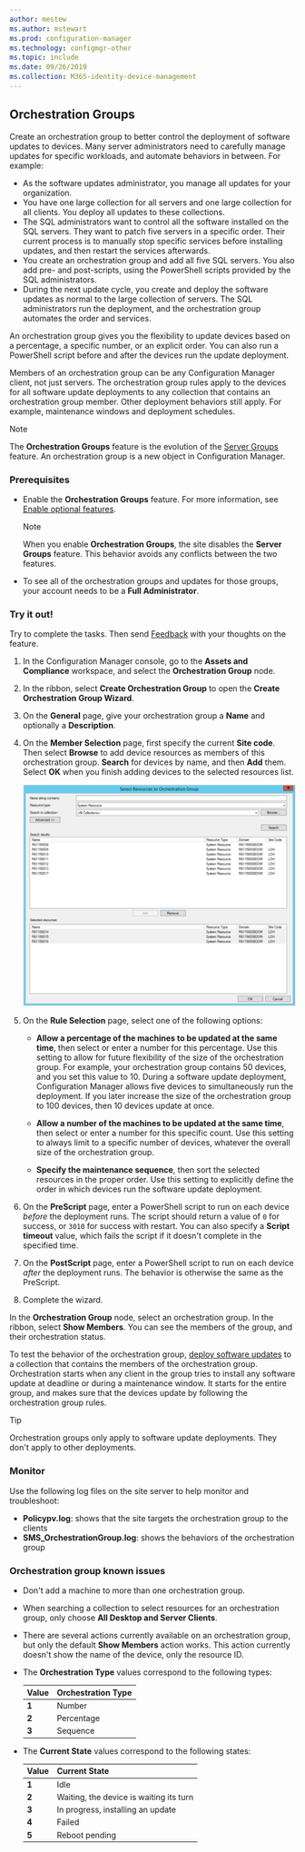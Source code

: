 ```yaml
---
author: mestew
ms.author: mstewart
ms.prod: configuration-manager
ms.technology: configmgr-other
ms.topic: include
ms.date: 09/26/2019
ms.collection: M365-identity-device-management
---
```


## <a name="bkmk_OGs"></a> Orchestration Groups

<!--3098816-->

Create an orchestration group to better control the deployment of software updates to devices. Many server administrators need to carefully manage updates for specific workloads, and automate behaviors in between. For example:

- As the software updates administrator, you manage all updates for your organization.
- You have one large collection for all servers and one large collection for all clients. You deploy all updates to these collections.
- The SQL administrators want to control all the software installed on the SQL servers. They want to patch five servers in a specific order. Their current process is to manually stop specific services before installing updates, and then restart the services afterwards.
- You create an orchestration group and add all five SQL servers. You also add pre- and post-scripts, using the PowerShell scripts provided by the SQL administrators.
- During the next update cycle, you create and deploy the software updates as normal to the large collection of servers. The SQL administrators run the deployment, and the orchestration group automates the order and services.

An orchestration group gives you the flexibility to update devices based on a percentage, a specific number, or an explicit order. You can also run a PowerShell script before and after the devices run the update deployment.

Members of an orchestration group can be any Configuration Manager client, not just servers. The orchestration group rules apply to the devices for all software update deployments to any collection that contains an orchestration group member. Other deployment behaviors still apply. For example, maintenance windows and deployment schedules.

> [!NOTE]
> The **Orchestration Groups** feature is the evolution of the [Server Groups](/sccm/sum/deploy-use/service-a-server-group) feature. An orchestration group is a new object in Configuration Manager.

### Prerequisites

- Enable the **Orchestration Groups** feature. For more information, see [Enable optional features](/sccm/core/servers/manage/install-in-console-updates#bkmk_options).

    > [!NOTE]
    > When you enable **Orchestration Groups**, the site disables the **Server Groups** feature. This behavior avoids any conflicts between the two features.

- To see all of the orchestration groups and updates for those groups, your account needs to be a **Full Administrator**.

### Try it out!

Try to complete the tasks. Then send [Feedback](/sccm/core/understand/find-help#product-feedback) with your thoughts on the feature.

1. In the Configuration Manager console, go to the **Assets and Compliance** workspace, and select the **Orchestration Group** node.

1. In the ribbon, select **Create Orchestration Group** to open the **Create Orchestration Group Wizard**.

1. On the **General** page, give your orchestration group a **Name** and optionally a **Description**.

1. On the **Member Selection** page, first specify the current **Site code**. Then select **Browse** to add device resources as members of this orchestration group. **Search** for devices by name, and then **Add** them. Select **OK** when you finish adding devices to the selected resources list.

    ![Screenshot of Select Resources to Orchestration Group window](../../media/3098816-select-resources.png)

1. On the **Rule Selection** page, select one of the following options:

   - **Allow a percentage of the machines to be updated at the same time**, then select or enter a number for this percentage. Use this setting to allow for future flexibility of the size of the orchestration group. For example, your orchestration group contains 50 devices, and you set this value to 10. During a software update deployment, Configuration Manager allows five devices to simultaneously run the deployment. If you later increase the size of the orchestration group to 100 devices, then 10 devices update at once.

   - **Allow a number of the machines to be updated at the same time**, then select or enter a number for this specific count. Use this setting to always limit to a specific number of devices, whatever the overall size of the orchestration group.

   - **Specify the maintenance sequence**, then sort the selected resources in the proper order. Use this setting to explicitly define the order in which devices run the software update deployment.

1. On the **PreScript** page, enter a PowerShell script to run on each device *before* the deployment runs. The script should return a value of `0` for success, or `3010` for success with restart. You can also specify a **Script timeout** value, which fails the script if it doesn't complete in the specified time.

1. On the **PostScript** page, enter a PowerShell script to run on each device *after* the deployment runs. The behavior is otherwise the same as the PreScript.

1. Complete the wizard.

In the **Orchestration Group** node, select an orchestration group. In the ribbon, select **Show Members**. You can see the members of the group, and their orchestration status.

To test the behavior of the orchestration group, [deploy software updates](/sccm/sum/deploy-use/deploy-software-updates) to a collection that contains the members of the orchestration group. Orchestration starts when any client in the group tries to install any software update at deadline or during a maintenance window. It starts for the entire group, and makes sure that the devices update by following the orchestration group rules.

> [!TIP]
> Orchestration groups only apply to software update deployments. They don't apply to other deployments.

### Monitor

Use the following log files on the site server to help monitor and troubleshoot:

- **Policypv.log**: shows that the site targets the orchestration group to the clients
- **SMS_OrchestrationGroup.log**: shows the behaviors of the orchestration group

### Orchestration group known issues

- Don't add a machine to more than one orchestration group.

- When searching a collection to select resources for an orchestration group, only choose **All Desktop and Server Clients**.

- There are several actions currently available on an orchestration group, but only the default **Show Members** action works. This action currently doesn't show the name of the device, only the resource ID.

- The **Orchestration Type** values correspond to the following types:

    | Value | Orchestration Type |
    |-------|---------|
    |**1**|Number|
    |**2**|Percentage|
    |**3**|Sequence|

- The **Current State** values correspond to the following states:

    | Value | Current State |
    |-------|---------|
    |**1**|Idle|
    |**2**|Waiting, the device is waiting its turn|
    |**3**|In progress, installing an update|
    |**4**|Failed|
    |**5**|Reboot pending|
